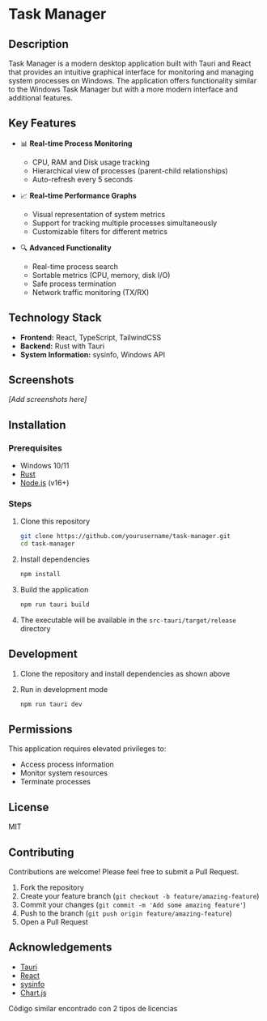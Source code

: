 # Task Manager

## Description
Task Manager is a modern desktop application built with Tauri and React that provides an intuitive graphical interface for monitoring and managing system processes on Windows. The application offers functionality similar to the Windows Task Manager but with a more modern interface and additional features.

## Key Features

- 📊 **Real-time Process Monitoring**
  - CPU, RAM and Disk usage tracking
  - Hierarchical view of processes (parent-child relationships)
  - Auto-refresh every 5 seconds

- 📈 **Real-time Performance Graphs**
  - Visual representation of system metrics
  - Support for tracking multiple processes simultaneously
  - Customizable filters for different metrics

- 🔍 **Advanced Functionality**
  - Real-time process search
  - Sortable metrics (CPU, memory, disk I/O)
  - Safe process termination
  - Network traffic monitoring (TX/RX)

## Technology Stack

- **Frontend:** React, TypeScript, TailwindCSS
- **Backend:** Rust with Tauri
- **System Information:** sysinfo, Windows API

## Screenshots

_[Add screenshots here]_

## Installation

### Prerequisites
- Windows 10/11
- [Rust](https://www.rust-lang.org/tools/install)
- [Node.js](https://nodejs.org/) (v16+)

### Steps
1. Clone this repository
   ```bash
   git clone https://github.com/yourusername/task-manager.git
   cd task-manager
   ```

2. Install dependencies
   ```bash
   npm install
   ```

3. Build the application
   ```bash
   npm run tauri build
   ```

4. The executable will be available in the `src-tauri/target/release` directory

## Development

1. Clone the repository and install dependencies as shown above

2. Run in development mode
   ```bash
   npm run tauri dev
   ```

## Permissions

This application requires elevated privileges to:
- Access process information
- Monitor system resources
- Terminate processes

## License

MIT

## Contributing

Contributions are welcome! Please feel free to submit a Pull Request.

1. Fork the repository
2. Create your feature branch (`git checkout -b feature/amazing-feature`)
3. Commit your changes (`git commit -m 'Add some amazing feature'`)
4. Push to the branch (`git push origin feature/amazing-feature`)
5. Open a Pull Request

## Acknowledgements

- [Tauri](https://tauri.app/)
- [React](https://reactjs.org/)
- [sysinfo](https://github.com/GuillaumeGomez/sysinfo)
- [Chart.js](https://www.chartjs.org/)

Código similar encontrado con 2 tipos de licencias